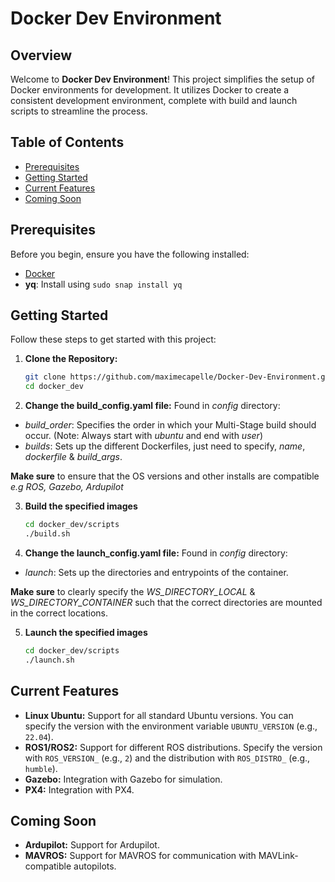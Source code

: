 
# Docker Dev Environment

## Overview

Welcome to **Docker Dev Environment**! This project simplifies the setup of Docker environments for development. It utilizes Docker to create a consistent development environment, complete with build and launch scripts to streamline the process.

## Table of Contents

- [Prerequisites](#prerequisites)
- [Getting Started](#getting-started)
- [Current Features](#current-features)
- [Coming Soon](#coming-soon)

## Prerequisites

Before you begin, ensure you have the following installed:

- [Docker](https://docs.docker.com/get-docker/)
- **yq**: Install using `sudo snap install yq`

## Getting Started

Follow these steps to get started with this project:

1. **Clone the Repository:**

   ```bash
   git clone https://github.com/maximecapelle/Docker-Dev-Environment.git docker_dev
   cd docker_dev
    ```
2. **Change the build_config.yaml file:**
Found in *config* directory:
- *build_order*: Specifies the order in which your Multi-Stage build should occur. (Note: Always start with *ubuntu* and end with *user*)
- *builds*: Sets up the different Dockerfiles, just need to specify, *name*, *dockerfile* & *build_args*.

**Make sure** to ensure that the OS versions and other installs are compatible *e.g ROS, Gazebo, Ardupilot* 

3. **Build the specified images** 

    ```bash
    cd docker_dev/scripts
    ./build.sh
    ```

4. **Change the launch_config.yaml file:**
Found in *config* directory:
- *launch*: Sets up the directories and entrypoints of the container.

**Make sure** to clearly specify the *WS_DIRECTORY_LOCAL* & *WS_DIRECTORY_CONTAINER* such that the correct directories are mounted in the correct locations.


5. **Launch the specified images** 

    ```bash
    cd docker_dev/scripts
    ./launch.sh
    ```

## Current Features
- **Linux Ubuntu:** Support for all standard Ubuntu versions. You can specify the version with the environment variable `UBUNTU_VERSION` (e.g., `22.04`). 
- **ROS1/ROS2:** Support for different ROS distributions. Specify the version with `ROS_VERSION_` (e.g., `2`) and the distribution with `ROS_DISTRO_` (e.g., `humble`).
- **Gazebo:** Integration with Gazebo for simulation.
- **PX4:** Integration with PX4.

## Coming Soon
- **Ardupilot:** Support for Ardupilot.
- **MAVROS:** Support for MAVROS for communication with MAVLink-compatible autopilots.



